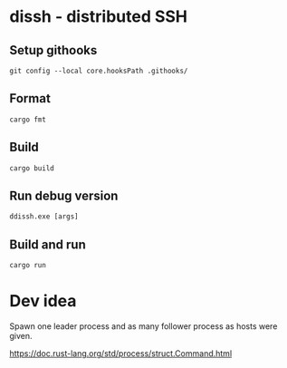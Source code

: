 # dissh - distributed SSH

## Setup githooks
`git config --local core.hooksPath .githooks/`

## Format
`cargo fmt`

## Build
`cargo build`

## Run debug version
`ddissh.exe [args]`

## Build and run
`cargo run`

# Dev idea

Spawn one leader process and as many follower process as hosts were given.

https://doc.rust-lang.org/std/process/struct.Command.html

